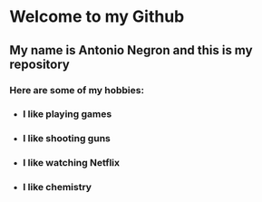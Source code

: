 # Welcome to my Github

## My name is Antonio Negron and this is my repository 


### Here are some of my hobbies:

- ###  I like playing games 
- ###  I like shooting guns
- ###  I like watching Netflix
- ###  I like chemistry 
